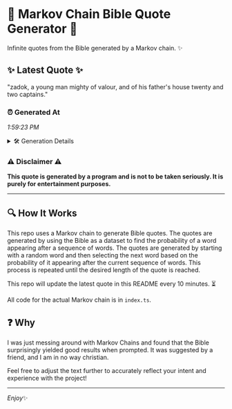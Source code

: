 # 📖 Markov Chain Bible Quote Generator 📖

Infinite quotes from the Bible generated by a Markov chain. ✨

## ✨ Latest Quote ✨
"zadok, a young man mighty of valour, and of his father's house twenty and two captains."

### ⏰ Generated At
*1:59:23 PM*

<details>
    <summary>🛠️ Generation Details</summary>
    <p>
        <strong>🌱 Seed:</strong> zadok,<br>
        <strong>🔄 Iterations:</strong> 15<br>
        <strong>📜 Context History:</strong><br>[ zadok, ]: a<br>[ zadok,, a ]: young<br>[ zadok,, a, young ]: man<br>[ zadok,, a, young, man ]: mighty<br>[ zadok,, a, young, man, mighty ]: of<br>[ zadok,, a, young, man, mighty, of ]: valour,<br>[ a, young, man, mighty, of, valour, ]: and<br>[ young, man, mighty, of, valour,, and ]: of<br>[ man, mighty, of, valour,, and, of ]: his<br>[ mighty, of, valour,, and, of, his ]: father's<br>[ of, valour,, and, of, his, father's ]: house<br>[ valour,, and, of, his, father's, house ]: twenty<br>[ and, of, his, father's, house, twenty ]: and<br>[ of, his, father's, house, twenty, and ]: two<br>[ his, father's, house, twenty, and, two ]: captains.<br>
    </p>
</details>

### ⚠️ Disclaimer ⚠️
**This quote is generated by a program and is not to be taken seriously. It is purely for entertainment purposes.**

---

## 🔍 How It Works

This repo uses a Markov chain to generate Bible quotes. The quotes are generated by using the Bible as a dataset to find the probability of a word appearing after a sequence of words. The quotes are generated by starting with a random word and then selecting the next word based on the probability of it appearing after the current sequence of words. This process is repeated until the desired length of the quote is reached.

This repo will update the latest quote in this README every 10 minutes. ⏳

All code for the actual Markov chain is in `index.ts`.

## ❓ Why

I was just messing around with Markov Chains and found that the Bible surprisingly yielded good results when prompted. 
It was suggested by a friend, and I am in no way christian.

Feel free to adjust the text further to accurately reflect your intent and experience with the project!

---

*Enjoy*✨
